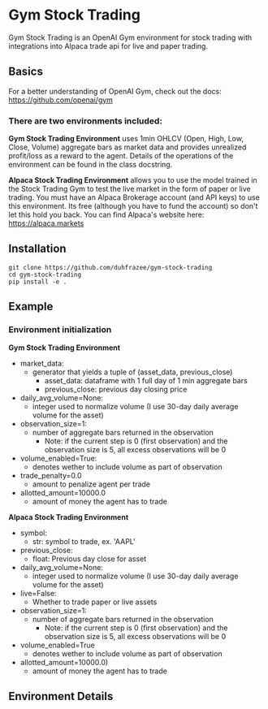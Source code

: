 # Gym Stock Trading
Gym Stock Trading is an OpenAI Gym environment for stock trading with integrations into Alpaca trade api for live and paper trading.

## Basics
For a better understanding of OpenAI Gym, check out the docs: https://github.com/openai/gym

### There are two environments included:

**Gym Stock Trading Environment** uses 1min OHLCV (Open, High, Low, Close, Volume) aggregate bars as market data and provides unrealized profit/loss as a reward to the agent. Details of the operations of the environment can be found in the class docstring.

**Alpaca Stock Trading Environment** allows you to use the model trained in the Stock Trading Gym to test the live market in the form of paper or live trading. You must have an Alpaca Brokerage account (and API keys) to use this environment. Its free (although you have to fund the account) so don't let this hold you back. You can find Alpaca's website here: https://alpaca.markets

## Installation
```
git clone https://github.com/duhfrazee/gym-stock-trading
cd gym-stock-trading
pip install -e .
```

## Example


### Environment initialization
**Gym Stock Trading Environment**
- market_data:
  - generator that yields a tuple of (asset_data, previous_close)
    - asset_data: dataframe with 1 full day of 1 min aggregate bars
    - previous_close: previous day closing price
- daily_avg_volume=None:
  - integer used to normalize volume (I use 30-day daily average volume for the asset)
- observation_size=1:
  - number of aggregate bars returned in the observation
    - Note: if the current step is 0 (first observation) and the observation size is 5, all excess observations will be 0
- volume_enabled=True:
  - denotes wether to include volume as part of observation
- trade_penalty=0.0
  - amount to penalize agent per trade
- allotted_amount=10000.0
  - amount of money the agent has to trade

**Alpaca Stock Trading Environment**
- symbol:
  - str: symbol to trade, ex. 'AAPL'
- previous_close:
  - float: Previous day close for asset 
- daily_avg_volume=None:
  - integer used to normalize volume (I use 30-day daily average volume for the asset)
- live=False:
  - Whether to trade paper or live assets
- observation_size=1:
  - number of aggregate bars returned in the observation
    - Note: if the current step is 0 (first observation) and the observation size is 5, all excess observations will be 0 
- volume_enabled=True
  - denotes wether to include volume as part of observation
- allotted_amount=10000.0)
  - amount of money the agent has to trade

## Environment Details
